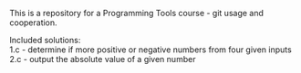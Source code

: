 This is a repository for a Programming Tools course - git usage and cooperation.

Included solutions:  
1.c - determine if more positive or negative numbers from four given inputs  
2.c - output the absolute value of a given number
